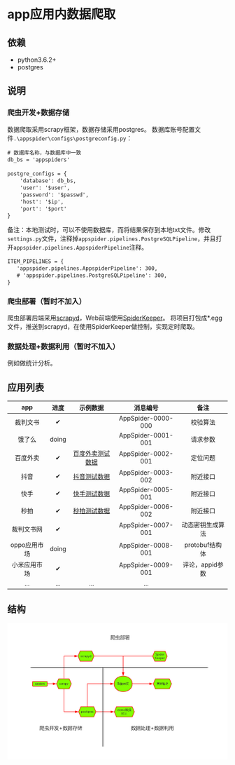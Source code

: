 # app应用内数据爬取

## 依赖
* python3.6.2+
* postgres

## 说明

### 爬虫开发+数据存储
数据爬取采用scrapy框架，数据存储采用postgres。
数据库账号配置文件`.\appspider\configs\postgreconfig.py`：

```
# 数据库名称，与数据库中一致
db_bs = 'appspiders'

postgre_configs = {
    'database': db_bs,
    'user': '$user',
    'password': '$passwd',
    'host': '$ip',
    'port': '$port'
}

```
备注：本地测试时，可以不使用数据库，而将结果保存到本地txt文件。修改`settings.py`文件，注释掉`appspider.pipelines.PostgreSQLPipeline`，并且打开`appspider.pipelines.AppspiderPipeline`注释。

```
ITEM_PIPELINES = {
   'appspider.pipelines.AppspiderPipeline': 300,
   # 'appspider.pipelines.PostgreSQLPipeline': 300,
}
```
### 爬虫部署（暂时不加入）
爬虫部署后端采用[scrapyd](https://github.com/scrapy/scrapyd)，Web前端使用[SpiderKeeper](https://github.com/DormyMo/SpiderKeeper)。
将项目打包成*.egg文件，推送到scrapyd，在使用SpiderKeeper做控制，实现定时爬取。

### 数据处理+数据利用（暂时不加入）
例如做统计分析。

## 应用列表
|app|进度|示例数据|消息编号|备注|
|:-----:|:-----:|:-----:|:-----:|:-----:|
|裁判文书|✔||AppSpider-0000-000|校验算法|
|饿了么|doing||AppSpider-0001-001|请求参数|
|百度外卖|✔|[百度外卖测试数据](http://appspider.info:8002/baiduwaimai)|AppSpider-0002-001|定位问题|
|抖音|✔|[抖音测试数据](http://appspider.info:8002/douyin2)|AppSpider-0003-002|附近接口|
|快手|✔|[快手测试数据](http://appspider.info:8002/kuaishou101)|AppSpider-0005-001|附近接口|
|秒拍|✔|[秒拍测试数据](http://appspider.info:8002/miaopaix)|AppSpider-0006-002|附近接口|
|裁判文书网|✔||AppSpider-0007-001|动态密钥生成算法|
|oppo应用市场|doing||AppSpider-0008-001|protobuf结构体|
|小米应用市场|✔||AppSpider-0009-001|评论，appid参数|
|...|...|...|...|

## 结构

![20180526](pics/20180526.png)
